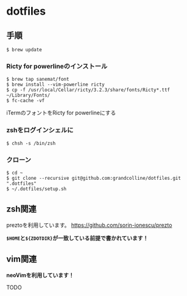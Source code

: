 # dotfiles

## 手順
```
$ brew update
```
### Ricty for powerlineのインストール
```
$ brew tap sanemat/font
$ brew install --vim-powerline ricty
$ cp -f /usr/local/Cellar/ricty/3.2.3/share/fonts/Ricty*.ttf ~/Library/Fonts/
$ fc-cache -vf
```
iTermのフォントをRicty for powerlineにする

### zshをログインシェルに
```
$ chsh -s /bin/zsh
```

### クローン
```
$ cd ~
$ git clone --recursive git@github.com:grandcolline/dotfiles.git ".dotfiles"
$ ~/.dotfiles/setup.sh
```

## zsh関連
preztoを利用しています。
https://github.com/sorin-ionescu/prezto

**`$HOME`と`${ZDOTDIR}`が一致している前提で書かれています！**

## vim関連
**neoVimを利用しています！**

TODO

